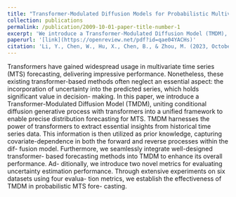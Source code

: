 ```yaml
---
title: "Transformer-Modulated Diffusion Models for Probabilistic Multivariate Time Series Forecasting"
collection: publications
permalink: /publication/2009-10-01-paper-title-number-1
excerpt: 'We introduce a Transformer-Modulated Diffusion Model (TMDM), uniting conditional diffusion generative process with transformers into a unified framework to enable precise distribution forecasting for MTS.'
paperurl: '[link](https://openreview.net/pdf?id=qae04YACHs)'
citation: 'Li, Y., Chen, W., Hu, X., Chen, B., & Zhou, M. (2023, October). Transformer-Modulated Diffusion Models for Probabilistic Multivariate Time Series Forecasting. In The Twelfth International Conference on Learning Representations.'
---
```


Transformers have gained widespread usage in multivariate time series (MTS) forecasting, delivering impressive performance. Nonetheless, these existing transformer-based methods often neglect an essential aspect: the incorporation of uncertainty into the predicted series, which holds significant value in decision- making. In this paper, we introduce a Transformer-Modulated Diffusion Model (TMDM), uniting conditional diffusion generative process with transformers into a unified framework to enable precise distribution forecasting for MTS. TMDM harnesses the power of transformers to extract essential insights from historical time series data. This information is then utilized as prior knowledge, capturing covariate-dependence in both the forward and reverse processes within the dif- fusion model. Furthermore, we seamlessly integrate well-designed transformer- based forecasting methods into TMDM to enhance its overall performance. Ad- ditionally, we introduce two novel metrics for evaluating uncertainty estimation performance. Through extensive experiments on six datasets using four evalua- tion metrics, we establish the effectiveness of TMDM in probabilistic MTS fore- casting.
